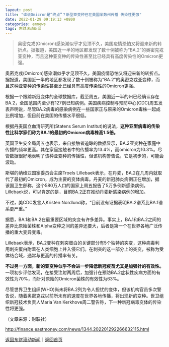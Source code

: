 ```yaml
---
layout: post
title: "谁说Omicron是“终点”？新型亚变种已在美国半数州传播 传染性更强"
date: 2022-01-29 09:19:13 +0800
categories: emnews
tags: 东财滚动新闻
---
```

> 奥密克戎(Omicron)感染潮似乎才见顶不久，美国疫情恐怕又将迎来新的转折点。据报道，美国近一半的地区都发现了数十例被称为“BA.2”的奥密克戎亚变种，而且这种亚变种的传染性甚至比已经具有高度传染性的Omicron更强。

<p>奥密克戎(Omicron)感染潮似乎才见顶不久，美国疫情恐怕又将迎来新的转折点。据报道，美国近一半的地区都发现了数十例被称为“BA.2”的奥密克戎亚变种，而且这种亚变种的传染性甚至比已经具有高度传染性的Omicron更强。</p><p>根据一个跟踪新冠变体的全球数据库，截至周五，美国近一半的州已经确认存在BA.2，全国范围内至少有127例已知病例。美国疾病控制与预防中心(CDC)周五发表声明说，尽管BA.2病毒的感染病例在一些国家正与原来的Omicron毒株一起成比例增加，但目前在美国的传播水平很低。</p><p>根据丹麦国立血清研究所(Statens Serum Institut)的说法，<strong>这种亚型病毒的传染性比科学家们称为BA.1的最初的Omicron病毒株高1.5倍。</strong></p><p>英国卫生安全局周五也表示，来自接触者追踪的数据显示，BA.2亚变种在家庭中传播的频率更高。其在家庭接触者中的传播率为13.4%，而omicron为10.3%。尽管数据很好地表明了该种亚变种的传播性，但该机构警告说，它是初步的，可能会波动。</p><p>斯堪的纳维亚国家委员会主席Troels Lillebaek表示，在丹麦，BA.2在几周内就取代了最初的Omicron，成为主要的变体病毒。丹麦的新冠肺炎病例正在增加，据该国卫生部称，这个580万人口的国家上周五报告了5万多例新感染病例。Lillebaek说，可以肯定的是，目前BA.2正在推动丹麦新感染病例的增加。</p><p>不过，美CDC发言人Kristen Nordlund称，“目前没有证据表明BA.2谱系比BA.1谱系更严重。”</p><p>据悉，BA.1和BA.2在最重要区域的突变有许多差异。事实上，BA.1和BA.2之间的差异比原始菌株和Alpha变种之间的差异还要大，后者是第一个在世界各地广泛传播的重大变异变毒。</p><p>Lillebaek表示，BA.2变种在刺突蛋白的关键部分有5个独特的突变，这种病毒利用刺突蛋白附着在人类细胞上并入侵它们。在刺突的这一部分上的突变，被称为受体结合域，通常与更高的传播率有关。</p><p><strong>不过另一方面，新的亚变种似乎不会进一步降低新冠疫苗尤其是加强针的有效性。</strong>一项初步评估发现，在接受注射两周后，加强针在预防BA.2症状性疾病方面的有效性为70%，而针对原始的Omicron菌株的有效性为63%。</p><p>尽管世界卫生组织(WHO)尚未将BA.2列为令人担忧的变体，但该机构官员多次警告说，随着奥密克戎以前所未有的速度在世界各地传播，将出现新的变种。世卫组织新冠技术负责人Maria Van Kerkhove周二警告称，下一种新冠病毒变体的传染性将更强。</p><p class="em_media">（文章来源：财联社）</p>

<http://finance.eastmoney.com/news/1344,202201292266632115.html>

[返回东财滚动新闻](//finews.withounder.com/emnews/)｜[返回首页](//finews.withounder.com/)